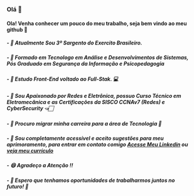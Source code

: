 ### Olá 👋

#### Ola! Venha conhecer um pouco do meu trabalho, seja bem vindo ao meu github 👋

##### - 💪 Atualmente Sou 3º Sargento do Exercito Brasileiro.
##### - 🎉  Formado em Tecnologo em Análise e Desenvolvimentos de Sistemas, Pós Graduado em Segurança da Informação e Psicopedagogia
##### - 📌 Estudo Front-End voltado ao Full-Stak. 💻
##### - 🔌 Sou Apaixonado por Redes e Eletrônica, possuo Curso Técnico em Eletromecânica e as Certificações da SISCO CCNAv7 (Redes) e CyberSecurity 👈🏻
##### - 🚀 Procuro migrar minha carreira para a área de Tecnologia 🚀
##### - 💬 Sou completamente acessivel e aceito sugestões para meu aprimoramento, para entrar em contato comigo [Acesse Meu Linkedin](https://www.linkedin.com/in/patrick-luiz-716893110/) ou [veja meu currículo](https://drive.google.com/file/d/1ridUFYiyoRDJApXHXZXlR37dmOQBUE4E/view?usp=sharing)
##### - 😄 Agradeço a Atenção !!
##### - 🚀 Espero que tenhamos oportunidades de trabalharmos juntos no futuro! 🚀


